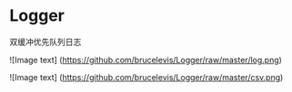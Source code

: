 # Logger
双缓冲优先队列日志

![Image text] (https://github.com/brucelevis/Logger/raw/master/log.png)

![Image text] (https://github.com/brucelevis/Logger/raw/master/csv.png)
